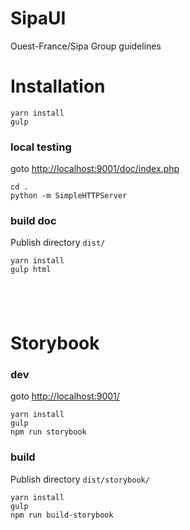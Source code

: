 # SipaUI
Ouest-France/Sipa Group guidelines

# Installation

```
yarn install
gulp
```

### local testing

goto [http://localhost:9001/doc/index.php](http://localhost:9001/doc/index.php)

```
cd .
python -m SimpleHTTPServer
```

### build doc

Publish directory `dist/`

```
yarn install
gulp html
```


&nbsp;
---

# Storybook

### dev

goto [http://localhost:9001/](http://localhost:9001/)

```
yarn install
gulp
npm run storybook
```

### build

Publish directory `dist/storybook/`

```
yarn install
gulp
npm run build-storybook
```


